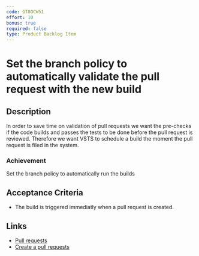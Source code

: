 ```yaml
---
code: GT8OCW51
effort: 10
bonus: true
required: false
type: Product Backlog Item 
---
```

# Set the branch policy to automatically validate the pull request with the new build #

## Description ##
In order to save time on validation of pull requests we want the pre-checks if the code builds and passes the tests to be done before the pull request is reviewed. Therefore we want VSTS to schedule a build the moment the pull request is filed in the system.

### Achievement ###
Set the branch policy to automatically run the builds

## Acceptance Criteria ##
* The build is triggered immediatly when a pull request is created.

## Links ##
* [Pull requests](https://docs.microsoft.com/en-us/vsts/git/pull-requests-overview?view=vsts)
* [Create a pull requests](https://docs.microsoft.com/en-us/vsts/git/tutorial/pullrequest?view=vsts)
